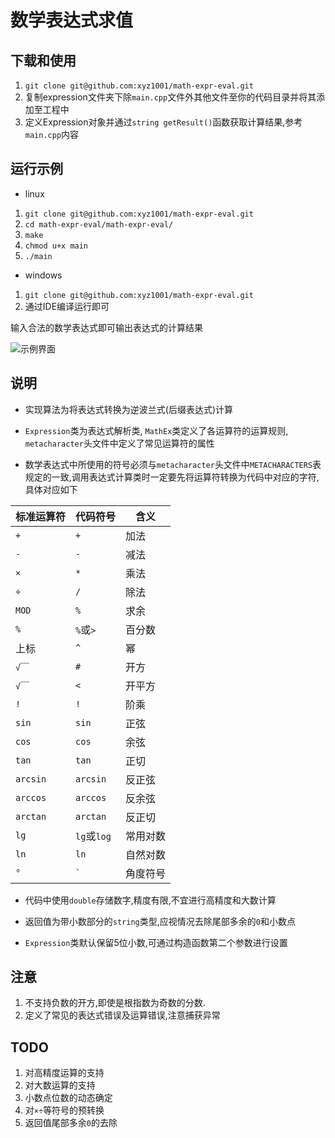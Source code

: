 # 数学表达式求值
## 下载和使用
1. `git clone git@github.com:xyz1001/math-expr-eval.git`
2. 复制expression文件夹下除`main.cpp`文件外其他文件至你的代码目录并将其添加至工程中
3. 定义Expression对象并通过`string getResult()`函数获取计算结果,参考`main.cpp`内容

## 运行示例
- linux
 1. `git clone git@github.com:xyz1001/math-expr-eval.git`
 2. `cd math-expr-eval/math-expr-eval/`
 3. `make`
 4. `chmod u+x main`
 5. `./main`

- windows
 1. `git clone git@github.com:xyz1001/math-expr-eval.git`
 2. 通过IDE编译运行即可

输入合法的数学表达式即可输出表达式的计算结果

![示例界面](https://github.com/xyz1001/math-expr-eval/blob/master/screenshot/sp20161010_214714.png)

## 说明
- 实现算法为将表达式转换为逆波兰式(后缀表达式)计算

- `Expression`类为表达式解析类, `MathEx`类定义了各运算符的运算规则, `metacharacter`头文件中定义了常见运算符的属性

- 数学表达式中所使用的符号必须与`metacharacter`头文件中`METACHARACTERS`表规定的一致,调用表达式计算类时一定要先将运算符转换为代码中对应的字符,具体对应如下

标准运算符|代码符号|含义
---------------|-----------|------
`+`|`+`|加法
`-`|`-`|减法
`×`|`*`|乘法
`÷`|`/`|除法
`MOD`|`%`|求余
`%`|`%`或`>`|百分数
上标|`^`|幂
`√￣`|`#`|开方
`√￣`|`<`|开平方
`!`|`!`|阶乘
`sin`|`sin`|正弦
`cos`|`cos`|余弦
`tan`|`tan`|正切
`arcsin`|`arcsin`|反正弦
`arccos`|`arccos`|反余弦
`arctan`|`arctan`|反正切
`lg`|`lg`或`log`|常用对数
`ln`|`ln`|自然对数
`°`|`` ` ``|角度符号

- 代码中使用`double`存储数字,精度有限,不宜进行高精度和大数计算

- 返回值为带小数部分的`string`类型,应视情况去除尾部多余的`0`和小数点

- `Expression`类默认保留5位小数,可通过构造函数第二个参数进行设置

## 注意
1. 不支持负数的开方,即使是根指数为奇数的分数.
2. 定义了常见的表达式错误及运算错误,注意捕获异常

## TODO
1. 对高精度运算的支持
2. 对大数运算的支持
3. 小数点位数的动态确定
4. 对`×÷`等符号的预转换
3. 返回值尾部多余`0`的去除

